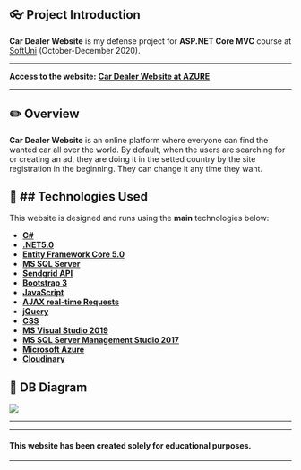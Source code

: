 ## :eyeglasses: Project Introduction

**Car Dealer Website** is my defense project for **ASP.NET Core MVC** course at [SoftUni](https://softuni.bg/ "SoftUni") (October-December 2020).

------------
**Access to the website:**
**[Car Dealer Website at AZURE](https://cardealerwebsite.azurewebsites.net)**

------------

## :pencil2: Overview

**Car Dealer Website**  is an online platform where everyone can find the wanted car all over the world. By default, when the users are searching for or creating an ad, they are doing it in the setted country by the site registration in the beginning. They can change it any time they want.

## :hammer: ## **Technologies Used**

This website is designed and runs using the **main** technologies below:

- **[C#](https://en.wikipedia.org/wiki/C_Sharp_(programming_language))**
- **[.NET5.0](https://dotnet.microsoft.com/download/dotnet/5.0)**
- **[Entity Framework Core 5.0](https://www.nuget.org/packages/Microsoft.EntityFrameworkCore/5.0.0-preview.2.20120.8)**
- **[MS SQL Server](https://en.wikipedia.org/wiki/Microsoft_SQL_Server)**
- **[Sendgrid API](https://sendgrid.com/docs/API_Reference/api_v3.html)**
- **[Bootstrap 3](https://bootstrapdocs.com/v3.3.6/docs/getting-started/)**
- **[JavaScript](https://en.wikipedia.org/wiki/JavaScript)**
- **[AJAX real-time Requests](https://en.wikipedia.org/wiki/Ajax_(programming))**
- **[jQuery](https://jquery.com/)**
- **[CSS](https://www.w3schools.com/css/css_intro.asp)**
- **[MS Visual Studio 2019](https://code.visualstudio.com/)**
- **[MS SQL Server Management Studio 2017](https://docs.microsoft.com/en-us/sql/ssms/download-sql-server-management-studio-ssms?view=sql-server-ver15)**
- **[Microsoft Azure](https://azure.microsoft.com/en-us/)**
- **[Cloudinary](https://cloudinary.com/)**


## :wrench: DB Diagram
![](https://res.cloudinary.com/dlxqza3bo/image/upload/v1608367784/DB_Diagram_nuh4iy.png)

------------
------------

#### This website has been created solely for educational purposes.

------------